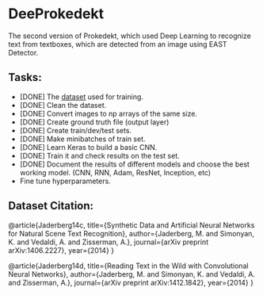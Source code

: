# DeeProkedekt
The second version of Prokedekt, which used Deep Learning to recognize text from textboxes, which are detected from an image using EAST Detector. 

## Tasks:
* [DONE] The [dataset](http://www.robots.ox.ac.uk/~vgg/data/text/) used for training.
* [DONE] Clean the dataset.
* [DONE] Convert images to np arrays of the same size.
* [DONE] Create ground truth file (output layer)
* [DONE] Create train/dev/test sets. 
* [DONE] Make minibatches of train set. 
* [DONE] Learn Keras to build a basic CNN.
* [DONE] Train it and check results on the test set. 
* [DONE] Document the results of different models and choose the best working model. (CNN, RNN, Adam, ResNet, Inception, etc)
* Fine tune hyperparameters.



## Dataset Citation:
@article{Jaderberg14c,
      title={Synthetic Data and Artificial Neural Networks for Natural Scene Text Recognition},
      author={Jaderberg, M. and Simonyan, K. and Vedaldi, A. and Zisserman, A.},
      journal={arXiv preprint arXiv:1406.2227},
      year={2014}
    }
    
@article{Jaderberg14d,
      title={Reading Text in the Wild with Convolutional Neural Networks},
      author={Jaderberg, M. and Simonyan, K. and Vedaldi, A. and Zisserman, A.},
      journal={arXiv preprint arXiv:1412.1842},
      year={2014}
    } 
